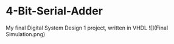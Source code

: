 # 4-Bit-Serial-Adder
My final Digital System Design 1 project, written in VHDL
![](Final Simulation.png)
